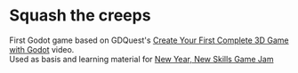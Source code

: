 # Squash the creeps
First Godot game based on GDQuest's [Create Your First Complete 3D Game with Godot](https://www.youtube.com/watch?v=YiE9tcoCfhE&list=PLhqJJNjsQ7KEcm-iYJ2a8UCRN62bTneKa&index=12) video.  
Used as basis and learning material for [New Year, New Skills Game Jam](https://itch.io/jam/new-year-new-skills-game-jam)
